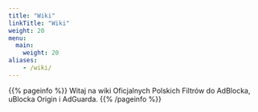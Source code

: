 ```yaml
---
title: "Wiki"
linkTitle: "Wiki"
weight: 20
menu:
  main:
    weight: 20
aliases:
    - /wiki/
---
```


{{% pageinfo %}}
Witaj na wiki Oficjalnych Polskich Filtrów do AdBlocka, uBlocka Origin i AdGuarda.
{{% /pageinfo %}}
